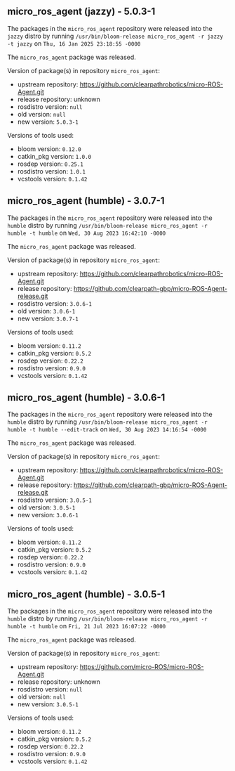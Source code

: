 ## micro_ros_agent (jazzy) - 5.0.3-1

The packages in the `micro_ros_agent` repository were released into the `jazzy` distro by running `/usr/bin/bloom-release micro_ros_agent -r jazzy -t jazzy` on `Thu, 16 Jan 2025 23:18:55 -0000`

The `micro_ros_agent` package was released.

Version of package(s) in repository `micro_ros_agent`:

- upstream repository: https://github.com/clearpathrobotics/micro-ROS-Agent.git
- release repository: unknown
- rosdistro version: `null`
- old version: `null`
- new version: `5.0.3-1`

Versions of tools used:

- bloom version: `0.12.0`
- catkin_pkg version: `1.0.0`
- rosdep version: `0.25.1`
- rosdistro version: `1.0.1`
- vcstools version: `0.1.42`


## micro_ros_agent (humble) - 3.0.7-1

The packages in the `micro_ros_agent` repository were released into the `humble` distro by running `/usr/bin/bloom-release micro_ros_agent -r humble -t humble` on `Wed, 30 Aug 2023 16:42:10 -0000`

The `micro_ros_agent` package was released.

Version of package(s) in repository `micro_ros_agent`:

- upstream repository: https://github.com/clearpathrobotics/micro-ROS-Agent.git
- release repository: https://github.com/clearpath-gbp/micro-ROS-Agent-release.git
- rosdistro version: `3.0.6-1`
- old version: `3.0.6-1`
- new version: `3.0.7-1`

Versions of tools used:

- bloom version: `0.11.2`
- catkin_pkg version: `0.5.2`
- rosdep version: `0.22.2`
- rosdistro version: `0.9.0`
- vcstools version: `0.1.42`


## micro_ros_agent (humble) - 3.0.6-1

The packages in the `micro_ros_agent` repository were released into the `humble` distro by running `/usr/bin/bloom-release micro_ros_agent -r humble -t humble --edit-track` on `Wed, 30 Aug 2023 14:16:54 -0000`

The `micro_ros_agent` package was released.

Version of package(s) in repository `micro_ros_agent`:

- upstream repository: https://github.com/clearpathrobotics/micro-ROS-Agent.git
- release repository: https://github.com/clearpath-gbp/micro-ROS-Agent-release.git
- rosdistro version: `3.0.5-1`
- old version: `3.0.5-1`
- new version: `3.0.6-1`

Versions of tools used:

- bloom version: `0.11.2`
- catkin_pkg version: `0.5.2`
- rosdep version: `0.22.2`
- rosdistro version: `0.9.0`
- vcstools version: `0.1.42`


## micro_ros_agent (humble) - 3.0.5-1

The packages in the `micro_ros_agent` repository were released into the `humble` distro by running `/usr/bin/bloom-release micro_ros_agent -r humble -t humble` on `Fri, 21 Jul 2023 16:07:22 -0000`

The `micro_ros_agent` package was released.

Version of package(s) in repository `micro_ros_agent`:

- upstream repository: https://github.com/micro-ROS/micro-ROS-Agent.git
- release repository: unknown
- rosdistro version: `null`
- old version: `null`
- new version: `3.0.5-1`

Versions of tools used:

- bloom version: `0.11.2`
- catkin_pkg version: `0.5.2`
- rosdep version: `0.22.2`
- rosdistro version: `0.9.0`
- vcstools version: `0.1.42`


